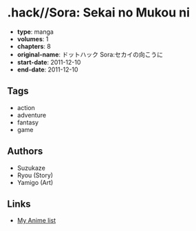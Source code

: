 # .hack//Sora: Sekai no Mukou ni

-   **type**: manga
-   **volumes**: 1
-   **chapters**: 8
-   **original-name**: ドットハック Sora:セカイの向こうに
-   **start-date**: 2011-12-10
-   **end-date**: 2011-12-10

## Tags

-   action
-   adventure
-   fantasy
-   game

## Authors

-   Suzukaze
-   Ryou (Story)
-   Yamigo (Art)

## Links

-   [My Anime list](https://myanimelist.net/manga/57369/hack__Sora__Sekai_no_Mukou_ni)
